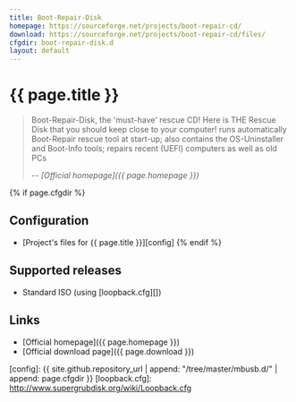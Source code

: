 ```yaml
---
title: Boot-Repair-Disk
homepage: https://sourceforge.net/projects/boot-repair-cd/
download: https://sourceforge.net/projects/boot-repair-cd/files/
cfgdir: boot-repair-disk.d
layout: default
---
```


# {{ page.title }}

> Boot-Repair-Disk, the 'must-have' rescue CD!
> Here is THE Rescue Disk that you should keep close to your computer!
> runs automatically Boot-Repair rescue tool at start-up;
> also contains the OS-Uninstaller and Boot-Info tools;
> repairs recent (UEFI) computers as well as old PCs
>
> -- <cite markdown="1">[Official homepage]({{ page.homepage }})</cite>


{% if page.cfgdir %}
## Configuration

- [Project's files for {{ page.title }}][config]
{% endif %}


## Supported releases

- Standard ISO (using [loopback.cfg][])


## Links

- [Official homepage]({{ page.homepage }})
- [Official download page]({{ page.download }})


[config]: {{ site.github.repository_url | append: "/tree/master/mbusb.d/" | append: page.cfgdir }}
[loopback.cfg]: http://www.supergrubdisk.org/wiki/Loopback.cfg
